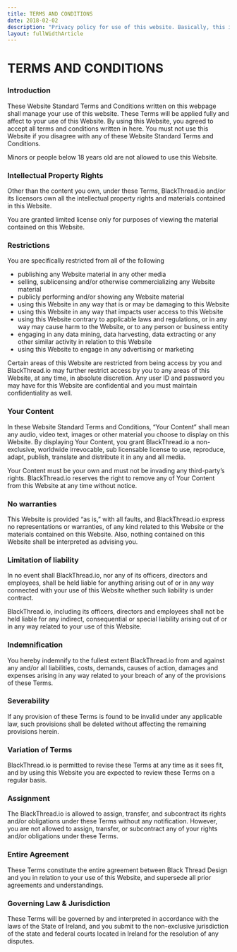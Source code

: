 ```yaml
---
title: TERMS AND CONDITIONS
date: 2018-02-02
description: "Privacy policy for use of this website. Basically, this is a required legal document but all it's going to say is that I never collect any private information from anybody"
layout: fullWidthArticle
---
```


# TERMS AND CONDITIONS

### Introduction

These Website Standard Terms and Conditions written on this webpage shall manage your use of this website. These Terms will be applied fully and affect to your use of this Website. By using this Website, you agreed to accept all terms and conditions written in here. You must not use this Website if you disagree with any of these Website Standard Terms and Conditions.

Minors or people below 18 years old are not allowed to use this Website.

### Intellectual Property Rights

Other than the content you own, under these Terms, BlackThread.io and/or its licensors own all the intellectual property rights and materials contained in this Website.

You are granted limited license only for purposes of viewing the material contained on this Website.

### Restrictions


You are specifically restricted from all of the following

* publishing any Website material in any other media
* selling, sublicensing and/or otherwise commercializing any Website material
* publicly performing and/or showing any Website material
* using this Website in any way that is or may be damaging to this Website
* using this Website in any way that impacts user access to this Website
* using this Website contrary to applicable laws and regulations, or in any way may cause harm to the Website, or to any person or business entity
* engaging in any data mining, data harvesting, data extracting or any other similar activity in relation to this Website
* using this Website to engage in any advertising or marketing

Certain areas of this Website are restricted from being access by you and BlackThread.io may further restrict access by you to any areas of this Website, at any time, in absolute discretion. Any user ID and password you may have for this Website are confidential and you must maintain confidentiality as well.

### Your Content

In these Website Standard Terms and Conditions, “Your Content” shall mean any audio, video text, images or other material you choose to display on this Website. By displaying Your Content, you grant BlackThread.io a non-exclusive, worldwide irrevocable, sub licensable license to use, reproduce, adapt, publish, translate and distribute it in any and all media.

Your Content must be your own and must not be invading any third-party’s rights. BlackThread.io reserves the right to remove any of Your Content from this Website at any time without notice.

### No warranties

This Website is provided “as is,” with all faults, and BlackThread.io express no representations or warranties, of any kind related to this Website or the materials contained on this Website. Also, nothing contained on this Website shall be interpreted as advising you.

### Limitation of liability

In no event shall BlackThread.io, nor any of its officers, directors and employees, shall be held liable for anything arising out of or in any way connected with your use of this Website whether such liability is under contract.

BlackThread.io, including its officers, directors and employees shall not be held liable for any indirect, consequential or special liability arising out of or in any way related to your use of this Website.

### Indemnification

You hereby indemnify to the fullest extent BlackThread.io from and against any and/or all liabilities, costs, demands, causes of action, damages and expenses arising in any way related to your breach of any of the provisions of these Terms.

### Severability

If any provision of these Terms is found to be invalid under any applicable law, such provisions shall be deleted without affecting the remaining provisions herein.

### Variation of Terms

BlackThread.io is permitted to revise these Terms at any time as it sees fit, and by using this Website you are expected to review these Terms on a regular basis.

### Assignment

The BlackThread.io is allowed to assign, transfer, and subcontract its rights and/or obligations under these Terms without any notification. However, you are not allowed to assign, transfer, or subcontract any of your rights and/or obligations under these Terms.

### Entire Agreement

These Terms constitute the entire agreement between Black Thread Design and you in relation to your use of this Website, and supersede all prior agreements and understandings.

### Governing Law &amp; Jurisdiction

These Terms will be governed by and interpreted in accordance with the laws of the State of Ireland, and you submit to the non-exclusive jurisdiction of the state and federal courts located in Ireland for the resolution of any disputes.